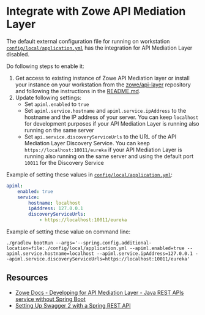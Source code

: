 # Integrate with Zowe API Mediation Layer

The default external configuration file for running on workstation [`config/local/application.yml`](/config/local/application.yml) has the integration for API Mediation Layer disabled.

Do following steps to enable it:

1. Get access to existing instance of Zowe API Mediation layer or install your instance on your workstation from the [zowe/api-layer](https://github.com/zowe/api-layer/) repository and following the instructions in the [README.md](https://github.com/zowe/api-layer/blob/master/README.md).
2. Update following settings:
   * Set `apiml.enabled` to `true`
   * Set `apiml.service.hostname` and `apiml.service.ipAddress` to the hostname and the IP address of your server. You can keep `localhost` for development purposes if your API Mediation Layer is running also running on the same server
   * Set `api.service.discoveryServiceUrls` to the URL of the API Mediation Layer Discovery Service. You can keep `https://localhost:10011/eureka` if your API Mediation Layer is running also running on the same server and using the default port `10011` for the Discovery Service

Example of setting these values in [`config/local/application.yml`](/config/local/application.yml):

```yaml
apiml:
    enabled: true
    service:
        hostname: localhost
        ipAddress: 127.0.0.1
        discoveryServiceUrls:
            - https://localhost:10011/eureka
```

Example of setting these value on command line:

    ./gradlew bootRun --args='--spring.config.additional-location=file:./config/local/application.yml --apiml.enabled=true --apiml.service.hostname=localhost --apiml.service.ipAddress=127.0.0.1 --apiml.service.discoveryServiceUrls=https://localhost:10011/eureka'

## Resources

* [Zowe Docs - Developing for API Mediation Layer - Java REST APIs service without Spring Boot](https://zowe.github.io/docs-site/latest/extend/extend-apiml/api-mediation-onboard-an-existing-java-rest-api-service-without-spring-boot-with-zowe-api-mediation-layer.html)
* [Setting Up Swagger 2 with a Spring REST API](https://www.baeldung.com/swagger-2-documentation-for-spring-rest-api)
